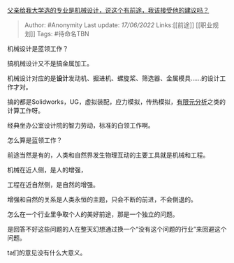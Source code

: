 [父亲给我大学选的专业是机械设计，说这个有前途，我该接受他的建议吗？](https://www.zhihu.com/question/536904831/answer/2524533937)

> Author: #Anonymity 
> Last update: *17/06/2022* 
> Links:[[前途]] [[职业规划]]
> Tags: #待命名TBN 

机械设计是蓝领工作？

搞机械设计又不是搞金属加工。

机械设计对应的是**设计**发动机、掘进机、螺旋桨、筛选器、金属模具……的设计工作才对。

搞的都是Solidworks，UG，虚拟装配，应力模拟，传热模拟，[有限元分析](https://www.zhihu.com/search?q=%E6%9C%89%E9%99%90%E5%85%83%E5%88%86%E6%9E%90&search_source=Entity&hybrid_search_source=Entity&hybrid_search_extra=%7B%22sourceType%22%3A%22answer%22%2C%22sourceId%22%3A2524533937%7D)之类的计算工作呀。

经典坐办公室设计院的智力劳动，标准的白领工作啊。

怎么算是蓝领工作？

前途当然是有的，人类和自然界发生物理互动的主要工具就是机械和工程。

机械在近人侧，是人的增强，

工程在近自然侧，是自然的增强。

增强和自然的关系是人类永恒的主题，只会不断的前进，不会倒退的。

怎么在一个行业里争取个人的美好前途，那是一个独立的问题。

是回答不好这些问题的人在整天幻想通过换一个“没有这个问题的行业”来回避这个问题。

ta们的意见没有什么大意义。

